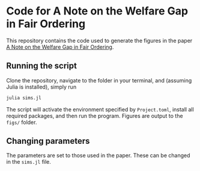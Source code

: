 # Code for A Note on the Welfare Gap in Fair Ordering
This repository contains the code used to generate the figures in the paper
[A Note on the Welfare Gap in Fair Ordering](https://angeris.github.io/papers/note-on-fifo.pdf).

## Running the script
Clone the repository, navigate to the folder in your terminal, and (assuming Julia is installed), simply run

```bash
julia sims.jl
```

The script will activate the environment specified by `Project.toml`, 
install all required packages, and then run the program.
Figures are output to the `figs/` folder.

## Changing parameters
The parameters are set to those used in the paper. These can be changed in the `sims.jl` file.